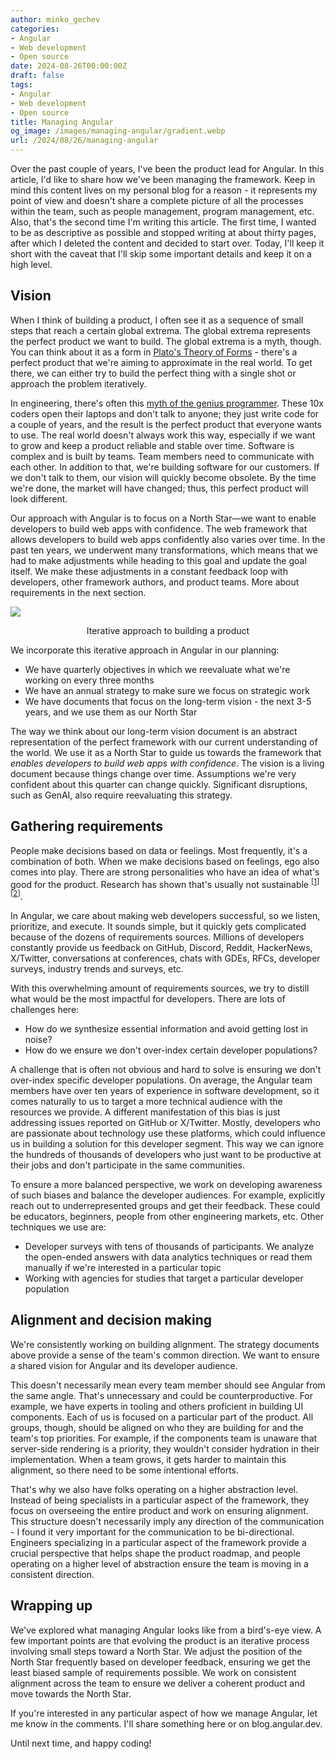 ```yaml
---
author: minko_gechev
categories:
- Angular
- Web development
- Open source
date: 2024-08-26T00:00:00Z
draft: false
tags:
- Angular
- Web development
- Open source
title: Managing Angular
og_image: /images/managing-angular/gradient.webp
url: /2024/08/26/managing-angular
---
```


Over the past couple of years, I've been the product lead for Angular. In this article, I'd like to share how we've been managing the framework. Keep in mind this content lives on my personal blog for a reason - it represents my point of view and doesn't share a complete picture of all the processes within the team, such as people management, program management, etc. Also, that's the second time I'm writing this article. The first time, I wanted to be as descriptive as possible and stopped writing at about thirty pages, after which I deleted the content and decided to start over. Today, I'll keep it short with the caveat that I'll skip some important details and keep it on a high level.

## Vision

When I think of building a product, I often see it as a sequence of small steps that reach a certain global extrema. The global extrema represents the perfect product we want to build. The global extrema is a myth, though. You can think about it as a form in [Plato's Theory of Forms](https://en.wikipedia.org/wiki/Theory_of_forms) - there's a perfect product that we're aiming to approximate in the real world. To get there, we can either try to build the perfect thing with a single shot or approach the problem iteratively.

In engineering, there's often this [myth of the genius programmer](https://www.youtube.com/watch?v=0SARbwvhupQ). These 10x coders open their laptops and don't talk to anyone; they just write code for a couple of years, and the result is the perfect product that everyone wants to use. The real world doesn't always work this way, especially if we want to grow and keep a product reliable and stable over time. Software is complex and is built by teams. Team members need to communicate with each other. In addition to that, we're building software for our customers. If we don't talk to them, our vision will quickly become obsolete. By the time we're done, the market will have changed; thus, this perfect product will look different.

Our approach with Angular is to focus on a North Star—we want to enable developers to build web apps with confidence. The web framework that allows developers to build web apps confidently also varies over time. In the past ten years, we underwent many transformations, which means that we had to make adjustments while heading to this goal and update the goal itself. We make these adjustments in a constant feedback loop with developers, other framework authors, and product teams. More about requirements in the next section.

<img src="/images/managing-angular/gradient.webp" style="display: block; margin: auto;">
<p style="text-align: center;">Iterative approach to building a product</p>

We incorporate this iterative approach in Angular in our planning:

- We have quarterly objectives in which we reevaluate what we're working on every three months
- We have an annual strategy to make sure we focus on strategic work
- We have documents that focus on the long-term vision - the next 3-5 years, and we use them as our North Star

The way we think about our long-term vision document is an abstract representation of the perfect framework with our current understanding of the world. We use it as a North Star to guide us towards the framework that *enables developers to build web apps with confidence*. The vision is a living document because things change over time. Assumptions we're very confident about this quarter can change quickly. Significant disruptions, such as GenAI, also require reevaluating this strategy.

## Gathering requirements

People make decisions based on data or feelings. Most frequently, it's a combination of both. When we make decisions based on feelings, ego also comes into play. There are strong personalities who have an idea of what's good for the product. Research has shown that's usually not sustainable <sup>[<a href="https://www.amazon.com/Good-Great-Some-Companies-Others/dp/0066620996">1</a>]</sup><sup>[<a href="https://www.amazon.com/Think-Again-Power-Knowing-What/dp/1984878107">2</a>]</sup>.

In Angular, we care about making web developers successful, so we listen, prioritize, and execute. It sounds simple, but it quickly gets complicated because of the dozens of requirements sources. Millions of developers constantly provide us feedback on GitHub, Discord, Reddit, HackerNews, X/Twitter, conversations at conferences, chats with GDEs, RFCs, developer surveys, industry trends and surveys, etc.

With this overwhelming amount of requirements sources, we try to distill what would be the most impactful for developers. There are lots of challenges here:

- How do we synthesize essential information and avoid getting lost in noise?
- How do we ensure we don't over-index certain developer populations?

A challenge that is often not obvious and hard to solve is ensuring we don't over-index specific developer populations. On average, the Angular team members have over ten years of experience in software development, so it comes naturally to us to target a more technical audience with the resources we provide. A different manifestation of this bias is just addressing issues reported on GitHub or X/Twitter. Mostly, developers who are passionate about technology use these platforms, which could influence us in building a solution for this developer segment. This way we can ignore the hundreds of thousands of developers who just want to be productive at their jobs and don't participate in the same communities.

To ensure a more balanced perspective, we work on developing awareness of such biases and balance the developer audiences. For example, explicitly reach out to underrepresented groups and get their feedback. These could be educators, beginners, people from other engineering markets, etc. Other techniques we use are:

- Developer surveys with tens of thousands of participants. We analyze the open-ended answers with data analytics techniques or read them manually if we're interested in a particular topic
- Working with agencies for studies that target a particular developer population

## Alignment and decision making

We're consistently working on building alignment. The strategy documents above provide a sense of the team's common direction. We want to ensure a shared vision for Angular and its developer audience.

This doesn't necessarily mean every team member should see Angular from the same angle. That's unnecessary and could be counterproductive. For example, we have experts in tooling and others proficient in building UI components. Each of us is focused on a particular part of the product. All groups, though, should be aligned on who they are building for and the team's top priorities. For example, if the components team is unaware that server-side rendering is a priority, they wouldn't consider hydration in their implementation. When a team grows, it gets harder to maintain this alignment, so there need to be some intentional efforts.

That's why we also have folks operating on a higher abstraction level. Instead of being specialists in a particular aspect of the framework, they focus on overseeing the entire product and work on ensuring alignment. This structure doesn't necessarily imply any direction of the communication - I found it very important for the communication to be bi-directional. Engineers specializing in a particular aspect of the framework provide a crucial perspective that helps shape the product roadmap, and people operating on a higher level of abstraction ensure the team is moving in a consistent direction.

## Wrapping up

We've explored what managing Angular looks like from a bird's-eye view. A few important points are that evolving the product is an iterative process involving small steps toward a North Star. We adjust the position of the North Star frequently based on developer feedback, ensuring we get the least biased sample of requirements possible. We work on consistent alignment across the team to ensure we deliver a coherent product and move towards the North Star.

If you're interested in any particular aspect of how we manage Angular, let me know in the comments. I'll share something here or on blog.angular.dev.

Until next time, and happy coding!
